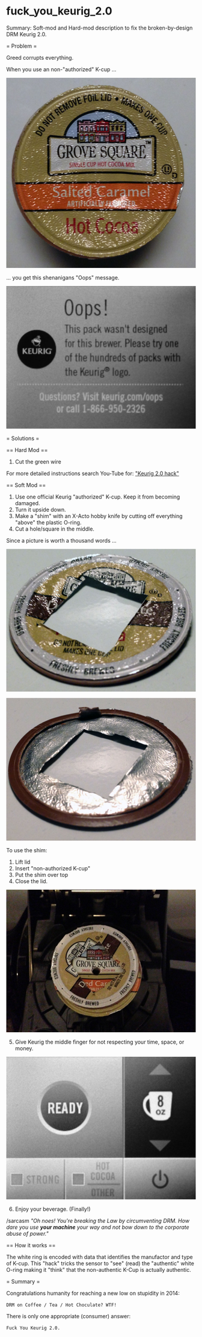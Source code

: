 # fuck_you_keurig_2.0
Summary: Soft-mod and Hard-mod description to fix the broken-by-design DRM Keurig 2.0.


= Problem =

Greed corrupts everything.

When you use an non-"authorized" K-cup ...

 ![Non-authorized](0_choc_cup.jpg?raw=true)

... you get this shenanigans "Oops" message.

 ![Oops shenanigans](1_problem_oops.jpg?raw=true)

= Solutions =

== Hard Mod ==

1. Cut the green wire

For more detailed instructions search You-Tube for: ["Keurig 2.0 hack"](https://www.youtube.com/results?search_query=keuring+2.0+hack)

== Soft Mod ==

1. Use one official Keurig "authorized" K-cup.  Keep it from becoming damaged.
2. Turn it upside down.
3. Make a "shim" with an X-Acto hobby knife by cutting off everything "above" the plastic O-ring.
4. Cut a hole/square in the middle.

Since a picture is worth a thousand words ...

![Shim Top](2_solution_shim_top.jpg?raw=true)

![Shim Bottom](3_solution_shim_bot.jpg?raw=true)

To use the shim:

1. Lift lid
2. Insert "non-authorized K-cup"
3. Put the shim over top
4. Close the lid.

 ![Shim use](4_use_shim.jpg?raw=true)

5. Give Keurig the middle finger for not respecting your time, space, or money.

 ![F.U. Keurig](5_success_menu.jpg?raw=true)

6. Enjoy your beverage. (Finally!) 

 /sarcasm _"Oh noes! You're breaking the Law by circumventing DRM. How dare you use **your machine** _your_ way and not bow down to the corporate abuse of power."_


== How it works ==

The white ring is encoded with data that identifies the manufactor and type of K-cup.
This "hack" tricks the sensor to "see" (read) the "authentic" white O-ring
making it "think" that the non-authentic K-Cup is actually authentic.

= Summary =

Congratulations humanity for reaching a new low on stupidity in 2014:

    DRM on Coffee / Tea / Hot Choculate? WTF!

There is only one appropriate (consumer) answer:

    Fuck You Keurig 2.0.

